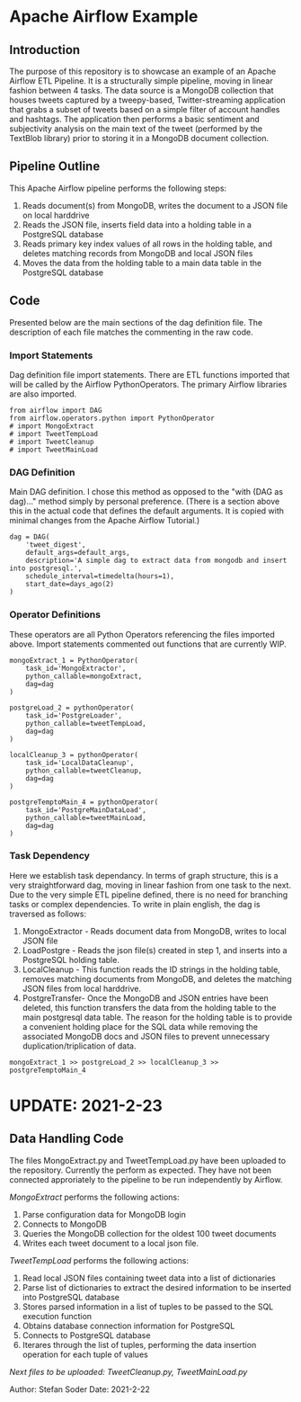 # Apache Airflow Example

## Introduction
The purpose of this repository is to showcase an example of an Apache Airflow ETL Pipeline. It is a structurally simple pipeline, moving in linear fashion between 4 tasks. 
The data source is a MongoDB collection that houses tweets captured by a tweepy-based, Twitter-streaming application that grabs a subset of tweets based on a simple filter of account handles and hashtags. The application then performs a basic sentiment and subjectivity analysis on the main text of the tweet (performed by the TextBlob library) prior to storing it in a MongoDB document collection. 

## Pipeline Outline
This Apache Airflow pipeline performs the following steps:
1. Reads document(s) from MongoDB, writes the document to a JSON file on local harddrive
2. Reads the JSON file, inserts field data into a holding table in a PostgreSQL database
3. Reads primary key index values of all rows in the holding table, and deletes matching records from MongoDB and local JSON files
4. Moves the data from the holding table to a main data table in the PostgreSQL database

## Code
Presented below are the main sections of the dag definition file. The description of each file matches the commenting in the raw code. 

### Import Statements
Dag definition file import statements. There are ETL functions imported that will be called by the Airflow PythonOperators. The primary Airflow libraries are also imported.

```
from airflow import DAG
from airflow.operators.python import PythonOperator
# import MongoExtract
# import TweetTempLoad
# import TweetCleanup
# import TweetMainLoad
```


### DAG Definition
Main DAG definition. I chose this method as opposed to the "with (DAG as dag)..." method simply by personal preference. (There is a section above this in the actual code that defines the default arguments. It is copied with minimal changes from the Apache Airflow Tutorial.)

```
dag = DAG(
    'tweet_digest',
    default_args=default_args,
    description='A simple dag to extract data from mongodb and insert into postgresql.',
    schedule_interval=timedelta(hours=1),
    start_date=days_ago(2)
)
```


### Operator Definitions
These operators are all Python Operators referencing the files imported above. Import statements commented out functions that are currently WIP.

```
mongoExtract_1 = PythonOperator(
    task_id='MongoExtractor',
    python_callable=mongoExtract,
    dag=dag
)

postgreLoad_2 = pythonOperator(
    task_id='PostgreLoader',
    python_callable=tweetTempLoad,
    dag=dag
)

localCleanup_3 = pythonOperator(
    task_id='LocalDataCleanup',
    python_callable=tweetCleanup,
    dag=dag
)

postgreTemptoMain_4 = pythonOperator(
    task_id='PostgreMainDataLoad',
    python_callable=tweetMainLoad,
    dag=dag
)
```

### Task Dependency
Here we establish task dependancy. In terms of graph structure, this is a very straightforward dag, moving in linear fashion from one task to the next. Due to the very simple ETL pipeline defined, there is no need for branching tasks or complex dependencies. To write in plain english, the dag is traversed as follows:
1. MongoExtractor - Reads document data from MongoDB, writes to local JSON file
2. LoadPostgre -    Reads the json file(s) created in step 1, and inserts into a PostgreSQL holding table.
3. LocalCleanup -   This function reads the ID strings in the holding table, removes matching documents from MongoDB, and deletes the matching JSON files from local harddrive.
4. PostgreTransfer- Once the MongoDB and JSON entries have been deleted, this function transfers the data from the holding table to the main postgresql data table. The reason for the holding table is to provide a convenient holding place for the SQL data while removing the associated MongoDB docs and JSON files to prevent unnecessary duplication/triplication of data.

`mongoExtract_1 >> postgreLoad_2 >> localCleanup_3 >> postgreTemptoMain_4`

# UPDATE: 2021-2-23

## Data Handling Code
The files MongoExtract.py and TweetTempLoad.py have been uploaded to the repository. Currently the perform as expected. They have not been connected approriately to the pipeline to be run independently by Airflow.

*MongoExtract* performs the following actions:
1. Parse configuration data for MongoDB login
2. Connects to MongoDB
3. Queries the MongoDB collection for the oldest 100 tweet documents
4. Writes each tweet document to a local json file.

*TweetTempLoad* performs the following actions:
1. Read local JSON files containing tweet data into a list of dictionaries
2. Parse list of dictionaries to extract the desired information to be inserted into PostgreSQL database
3. Stores parsed information in a list of tuples to be passed to the SQL execution function
4. Obtains database connection information for PostgreSQL
5. Connects to PostgreSQL database
6. Iterares through the list of tuples, performing the data insertion operation for each tuple of values

*Next files to be uploaded: TweetCleanup.py, TweetMainLoad.py*



Author: Stefan Soder
Date: 2021-2-22
